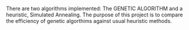 There are two algorithms implemented: The GENETIC ALGORITHM and a heuristic, Simulated Annealing. The purpose of this project is to compare the efficiency of genetic algorthims against usual heuristic methods.

